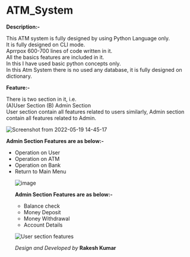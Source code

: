 <h1>ATM_System</h1>
<b>Description:-</b>
<p>This ATM system is fully designed by using Python Language only.</br>It is fully designed on CLI mode.</br> Aprrpox 600-700 lines of code written in it.</br> All the basics features are included in it.</br> In this I have used basic python concepts only.</br>In this Atm System there is no used any database, it is fully designed on dictionary.</p>

<b>Feature:-</b>
<p>There is two section in it, i.e.</br>(A)User Section (B) Admin Section </br>User section contain all features related to users similarly, Admin section contain all features related to Admin.</p>

![Screenshot from 2022-05-19 14-45-17](https://user-images.githubusercontent.com/82704048/169259121-474e4c70-757a-4b68-a870-0021df3e27b7.png)

<b>Admin Section Features are as below:- </b>
<ul>
  <li>Operation on User</li>
  <li>Operation on ATM </li>
  <li>Operation on Bank</li>
  <li>Return to Main Menu</li>
 
  
  ![image](https://user-images.githubusercontent.com/82704048/169561604-0abfbe26-fb56-4487-bf81-ef909336eaa1.png)


<b>Admin Section Features are as below:- </b>
<ul>
  <li>Balance check</li>
  <li>Money Deposit </li>
  <li>Money Withdrawal</li>
  <li>Account Details</li>
</ul>

![User section features](https://user-images.githubusercontent.com/82704048/169260915-91d9913a-87a3-42ea-99b5-f86c521b3c3b.png)

<p><i>Design and Developed by </i><b> Rakesh Kumar</b></p>

